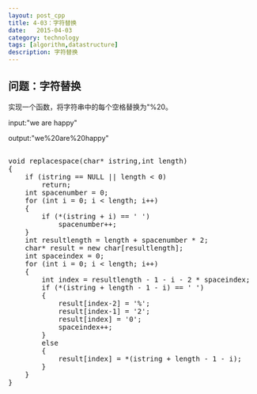 ```yaml
---
layout: post_cpp
title: 4-03：字符替换
date:   2015-04-03
category: technology
tags: [algorithm,datastructure]
description: 字符替换
---
```


## 问题：字符替换

实现一个函数，将字符串中的每个空格替换为"%20。

input:"we are happy"

output:"we%20are%20happy" <!-- more -->

<pre class="brush: cpp">

void replacespace(char* istring,int length)
{
	if (istring == NULL || length < 0)
		return;
	int spacenumber = 0;
	for (int i = 0; i < length; i++)
	{
		if (*(istring + i) == ' ')
			spacenumber++;
	}
	int resultlength = length + spacenumber * 2;
	char* result = new char[resultlength];
	int spaceindex = 0;
	for (int i = 0; i < length; i++)
	{
		int index = resultlength - 1 - i - 2 * spaceindex;
		if (*(istring + length - 1 - i) == ' ')
		{
			result[index-2] = '%';
			result[index-1] = '2';
			result[index] = '0';
			spaceindex++;
		}
		else
		{
			result[index] = *(istring + length - 1 - i);
		}
	}
}

</pre>


